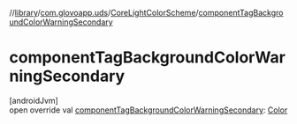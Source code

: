 //[library](../../../index.md)/[com.glovoapp.uds](../index.md)/[CoreLightColorScheme](index.md)/[componentTagBackgroundColorWarningSecondary](component-tag-background-color-warning-secondary.md)

# componentTagBackgroundColorWarningSecondary

[androidJvm]\
open override val [componentTagBackgroundColorWarningSecondary](component-tag-background-color-warning-secondary.md): [Color](https://developer.android.com/reference/kotlin/androidx/compose/ui/graphics/Color.html)
